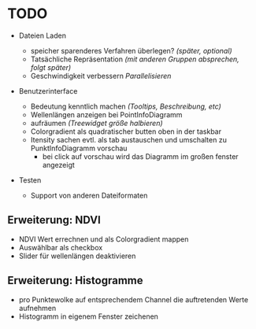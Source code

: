 # TODO

- Dateien Laden
	- speicher sparenderes Verfahren überlegen? _(später, optional)_
  - Tatsächliche Repräsentation _(mit anderen Gruppen absprechen, folgt später)_
  - Geschwindigkeit verbessern _Parallelisieren_

- Benutzerinterface
  - Bedeutung kenntlich machen _(Tooltips, Beschreibung, etc)_
  - Wellenlängen anzeigen bei PointInfoDiagramm
  - aufräumen _(Treewidget größe halbieren)_
  - Colorgradient als quadratischer butten oben in der taskbar
  - Itensity sachen evtl. als tab austauschen und umschalten zu PunktInfoDiagramm vorschau
    - bei click auf vorschau wird das Diagramm im großen fenster angezeigt

- Testen
  - Support von anderen Dateiformaten

## Erweiterung: NDVI
  - NDVI Wert errechnen und als Colorgradient mappen
  - Auswählbar als checkbox
  - Slider für wellenlängen deaktivieren

## Erweiterung: Histogramme
  - pro Punktewolke auf entsprechendem Channel die auftretenden Werte aufnehmen
  - Histogramm in eigenem Fenster zeichenen